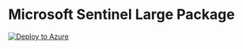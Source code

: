 # Microsoft Sentinel Large Package

[![Deploy to Azure](https://aka.ms/deploytoazurebutton)](https://portal.azure.com/#create/Microsoft.Template/uri/https%3A%2F%2Fraw.githubusercontent.com%2Fa-balde%2FMicrosoft-Sentinel%2Frefs%2Fheads%2Fmain%2FSentinel-Large%2Fazuredeploy.json/createUIDefinitionUri/https%3A%2F%2Fraw.githubusercontent.com%2Fa-balde%2FMicrosoft-Sentinel%2Frefs%2Fheads%2Fmain%2FSentinel-Large%2FcreateUiDefinition.json)

